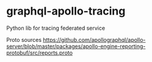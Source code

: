 # graphql-apollo-tracing
Python lib for tracing federated service 

Proto sources
https://github.com/apollographql/apollo-server/blob/master/packages/apollo-engine-reporting-protobuf/src/reports.proto